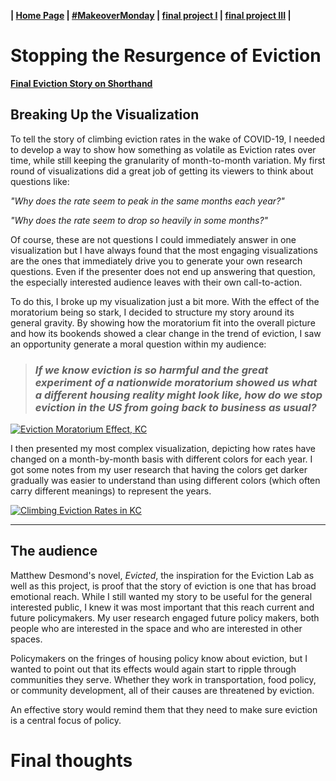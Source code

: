 <strong>| [Home Page](https://morgansh9212.github.io/morgan_shaw_portfolio/) | [#MakeoverMonday](https://morgansh9212.github.io/morgan_shaw_portfolio/MakeoverMonday_34.html) | [final project I](https://morgansh9212.github.io/morgan_shaw_portfolio/finalproject_part_i.html) | [final project III]() | </strong>

# Stopping the Resurgence of Eviction
<b> [Final Eviction Story on Shorthand](https://carnegiemellon.shorthandstories.com/the-resurgence-of-eviction/) </b>


## Breaking Up the Visualization
To tell the story of climbing eviction rates in the wake of COVID-19, I needed to develop a way to show how something as volatile as Eviction rates over time, while still keeping the granularity of month-to-month variation.
My first round of visualizations did a great job of getting its viewers to think about questions like: 

*"Why does the rate seem to peak in the same months each year?"*  

*"Why does the rate seem to drop so heavily in some months?"*  

Of course, these are not questions I could immediately answer in one visualization but I have always found that the most engaging visualizations are the ones that immediately drive you to generate your own research questions. Even if the presenter does not end up answering that question, the especially interested audience leaves with their own call-to-action.  

To do this, I broke up my visualization just a bit more. With the effect of the moratorium being so stark, I decided to structure my story around its general gravity. By showing how the moratorium fit into the overall picture and how its bookends showed a clear change in the trend of eviction, I saw an opportunity generate a moral question within my audience:  

> ### <b><i>If we know eviction is so harmful and the great experiment of a nationwide moratorium showed us what a different housing reality might look like, how do we stop eviction in the US from going back to business as usual?</i></b>

<div class='tableauPlaceholder' id='viz1728658079445' style='position: relative'><noscript><a href='#'><img alt='Eviction Moratorium Effect, KC ' src='https:&#47;&#47;public.tableau.com&#47;static&#47;images&#47;KC&#47;KC_EvictMoratorium_20_21_wider&#47;EvictionMoratoriumEffectKC&#47;1_rss.png' style='border: none' /></a></noscript><object class='tableauViz'  style='display:none;'><param name='host_url' value='https%3A%2F%2Fpublic.tableau.com%2F' /> <param name='embed_code_version' value='3' /> <param name='site_root' value='' /><param name='name' value='KC_EvictMoratorium_20_21_wider&#47;EvictionMoratoriumEffectKC' /><param name='tabs' value='no' /><param name='toolbar' value='yes' /><param name='static_image' value='https:&#47;&#47;public.tableau.com&#47;static&#47;images&#47;KC&#47;KC_EvictMoratorium_20_21_wider&#47;EvictionMoratoriumEffectKC&#47;1.png' /> <param name='animate_transition' value='yes' /><param name='display_static_image' value='yes' /><param name='display_spinner' value='yes' /><param name='display_overlay' value='yes' /><param name='display_count' value='yes' /><param name='language' value='en-US' /></object></div> <script type='text/javascript'> var divElement = document.getElementById('viz1728658079445');
  var vizElement = divElement.getElementsByTagName('object')[0];
  if ( divElement.offsetWidth > 800 ) { vizElement.style.width='100%';vizElement.style.height='827px';} else if ( divElement.offsetWidth > 500 ) { vizElement.style.width='100%';vizElement.style.height=(divElement.offsetWidth*0.75)+'px';} else { vizElement.style.width='100%';vizElement.style.height='727px';}
  var scriptElement = document.createElement('script');
  scriptElement.src = 'https://public.tableau.com/javascripts/api/viz_v1.js'; vizElement.parentNode.insertBefore(scriptElement, vizElement); </script>


I then presented my most complex visualization, depicting how rates have changed on a month-by-month basis with different colors for each year. I got some notes from my user research that having the colors get darker gradually was easier to understand than using different colors (which often carry different meanings) to represent the years. 

<div class='tableauPlaceholder' id='viz1728658191336' style='position: relative'><noscript><a href='#'><img alt='Climbing Eviction Rates in KC ' src='https:&#47;&#47;public.tableau.com&#47;static&#47;images&#47;KC&#47;KC_EvictionWS&#47;ClimbingEvictionRatesinKC&#47;1_rss.png' style='border: none' /></a></noscript><object class='tableauViz'  style='display:none;'><param name='host_url' value='https%3A%2F%2Fpublic.tableau.com%2F' /> <param name='embed_code_version' value='3' /> <param name='site_root' value='' /><param name='name' value='KC_EvictionWS&#47;ClimbingEvictionRatesinKC' /><param name='tabs' value='no' /><param name='toolbar' value='yes' /><param name='static_image' value='https:&#47;&#47;public.tableau.com&#47;static&#47;images&#47;KC&#47;KC_EvictionWS&#47;ClimbingEvictionRatesinKC&#47;1.png' /> <param name='animate_transition' value='yes' /><param name='display_static_image' value='yes' /><param name='display_spinner' value='yes' /><param name='display_overlay' value='yes' /><param name='display_count' value='yes' /><param name='language' value='en-US' /></object></div><script type='text/javascript'> var divElement = document.getElementById('viz1728658191336');
  var vizElement = divElement.getElementsByTagName('object')[0]; 
  if ( divElement.offsetWidth > 800 ) { vizElement.style.width='100%';vizElement.style.height=(divElement.offsetWidth*0.75)+'px';} else if ( divElement.offsetWidth > 500 ) { vizElement.style.width='100%';vizElement.style.height=(divElement.offsetWidth*0.75)+'px';} else { vizElement.style.width='100%';vizElement.style.height='727px';} var scriptElement = document.createElement('script'); scriptElement.src = 'https://public.tableau.com/javascripts/api/viz_v1.js'; vizElement.parentNode.insertBefore(scriptElement, vizElement);                </script>

---  


## The audience
Matthew Desmond's novel, *Evicted*, the inspiration for the Eviction Lab as well as this project, is proof that the story of eviction is one that has broad emotional reach. While I still wanted my story to be useful for the general interested public, I knew it was most important that this reach current and future policymakers. My user research engaged future policy makers, both people who are interested in the space and who are interested in other spaces. 

Policymakers on the fringes of housing policy know about eviction, but I wanted to point out that its effects would again start to ripple through communities they serve. Whether they work in transportation, food policy, or community development, all of their causes are threatened by eviction.  

An effective story would remind them that they need to make sure eviction is a central focus of policy. 


# Final thoughts

